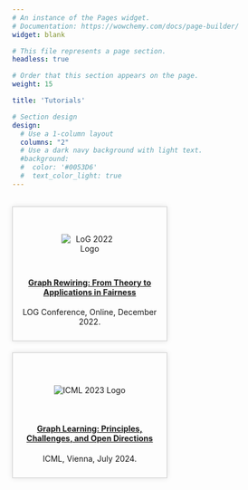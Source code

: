 ```yaml
---
# An instance of the Pages widget.
# Documentation: https://wowchemy.com/docs/page-builder/
widget: blank

# This file represents a page section.
headless: true

# Order that this section appears on the page.
weight: 15

title: 'Tutorials'

# Section design
design:
  # Use a 1-column layout
  columns: "2"
  # Use a dark navy background with light text.
  #background:
  #  color: '#0053D6'
  #  text_color_light: true
---
```



<!-- HTML for the two-column layout with tutorial details and logos, using inline styles -->
</br>
<div style="display: flex; justify-content: space-between; flex-wrap: wrap; gap: 20px;">
  <!-- First tutorial -->
  <div style="width: 48%; border: 1px solid #ccc; padding: 15px; box-shadow: 0px 0px 10px rgba(0, 0, 0, 0.1); text-align: center;">
    <div style="display: flex; justify-content: center; align-items: center; height: 100px; margin-bottom: 10px;">
      <img src="https://logconference.org/media/logo_conf_below_512_512_hu0b3b5122a793f6cbe7d94790c745769e_24489_1200x0_resize_lanczos_3.png" alt="LoG 2022 Logo" style="max-width: 100px;">
    </div>
    <h4 style="margin-top: 10px;" ><a href='https://ellisalicante.org/tutorials/GraphRewiring'>Graph Rewiring: From Theory to Applications in Fairness</a></h3>
    <p style="margin: 10px 0;">LOG Conference, Online, December 2022.</p>
  </div>
  
  <!-- Second tutorial -->
  <div style="width: 48%; border: 1px solid #ccc; padding: 15px; box-shadow: 0px 0px 10px rgba(0, 0, 0, 0.1); text-align: center;">
    <div style="display: flex; justify-content: center; align-items: center; height: 100px; margin-bottom: 10px;">
      <img src="https://icml.cc/static/core/img/ICML-logo.svg" alt="ICML 2023 Logo" style="max-width: 150px;">
    </div>
    <h4 style="margin-top: 10px;"><a href="https://icml2024graphs.ameyavelingker.com/">Graph Learning: Principles, Challenges, and Open Directions</a></h3>
    <p style="margin: 10px 0;">ICML, Vienna, July 2024.</p>
  </div>
</div>
